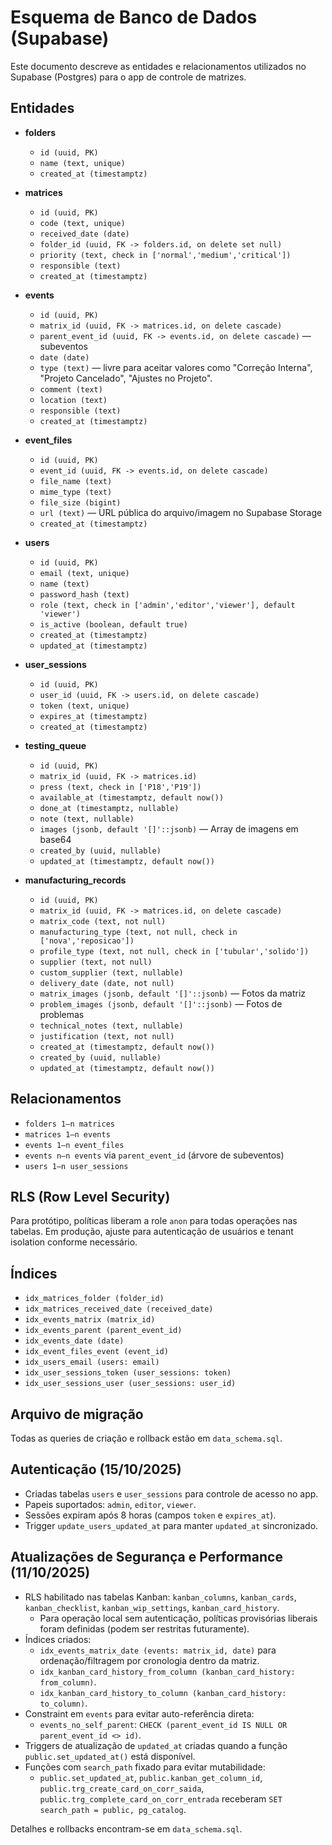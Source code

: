 # Esquema de Banco de Dados (Supabase)

Este documento descreve as entidades e relacionamentos utilizados no Supabase (Postgres) para o app de controle de matrizes.

## Entidades

- **folders**
  - `id (uuid, PK)`
  - `name (text, unique)`
  - `created_at (timestamptz)`

- **matrices**
  - `id (uuid, PK)`
  - `code (text, unique)`
  - `received_date (date)`
  - `folder_id (uuid, FK -> folders.id, on delete set null)`
  - `priority (text, check in ['normal','medium','critical'])`
  - `responsible (text)`
  - `created_at (timestamptz)`

- **events**
  - `id (uuid, PK)`
  - `matrix_id (uuid, FK -> matrices.id, on delete cascade)`
  - `parent_event_id (uuid, FK -> events.id, on delete cascade)` — subeventos
  - `date (date)`
  - `type (text)` — livre para aceitar valores como "Correção Interna", "Projeto Cancelado", "Ajustes no Projeto".
  - `comment (text)`
  - `location (text)`
  - `responsible (text)`
  - `created_at (timestamptz)`

- **event_files**
  - `id (uuid, PK)`
  - `event_id (uuid, FK -> events.id, on delete cascade)`
  - `file_name (text)`
  - `mime_type (text)`
  - `file_size (bigint)`
  - `url (text)` — URL pública do arquivo/imagem no Supabase Storage
  - `created_at (timestamptz)`

- **users**
  - `id (uuid, PK)`
  - `email (text, unique)`
  - `name (text)`
  - `password_hash (text)`
  - `role (text, check in ['admin','editor','viewer'], default 'viewer')`
  - `is_active (boolean, default true)`
  - `created_at (timestamptz)`
  - `updated_at (timestamptz)`

- **user_sessions**
  - `id (uuid, PK)`
  - `user_id (uuid, FK -> users.id, on delete cascade)`
  - `token (text, unique)`
  - `expires_at (timestamptz)`
  - `created_at (timestamptz)`

- **testing_queue**
  - `id (uuid, PK)`
  - `matrix_id (uuid, FK -> matrices.id)`
  - `press (text, check in ['P18','P19'])`
  - `available_at (timestamptz, default now())`
  - `done_at (timestamptz, nullable)`
  - `note (text, nullable)`
  - `images (jsonb, default '[]'::jsonb)` — Array de imagens em base64
  - `created_by (uuid, nullable)`
  - `updated_at (timestamptz, default now())`

- **manufacturing_records**
  - `id (uuid, PK)`
  - `matrix_id (uuid, FK -> matrices.id, on delete cascade)`
  - `matrix_code (text, not null)`
  - `manufacturing_type (text, not null, check in ['nova','reposicao'])`
  - `profile_type (text, not null, check in ['tubular','solido'])`
  - `supplier (text, not null)`
  - `custom_supplier (text, nullable)`
  - `delivery_date (date, not null)`
  - `matrix_images (jsonb, default '[]'::jsonb)` — Fotos da matriz
  - `problem_images (jsonb, default '[]'::jsonb)` — Fotos de problemas
  - `technical_notes (text, nullable)`
  - `justification (text, not null)`
  - `created_at (timestamptz, default now())`
  - `created_by (uuid, nullable)`
  - `updated_at (timestamptz, default now())`

## Relacionamentos

- `folders 1—n matrices`
- `matrices 1—n events`
- `events 1—n event_files`
- `events n—n events` via `parent_event_id` (árvore de subeventos)
- `users 1—n user_sessions`

## RLS (Row Level Security)

Para protótipo, políticas liberam a role `anon` para todas operações nas tabelas. Em produção, ajuste para autenticação de usuários e tenant isolation conforme necessário.

## Índices

- `idx_matrices_folder (folder_id)`
- `idx_matrices_received_date (received_date)`
- `idx_events_matrix (matrix_id)`
- `idx_events_parent (parent_event_id)`
- `idx_events_date (date)`
- `idx_event_files_event (event_id)`
- `idx_users_email (users: email)`
- `idx_user_sessions_token (user_sessions: token)`
- `idx_user_sessions_user (user_sessions: user_id)`

## Arquivo de migração

Todas as queries de criação e rollback estão em `data_schema.sql`.

## Autenticação (15/10/2025)

- Criadas tabelas `users` e `user_sessions` para controle de acesso no app.
- Papeis suportados: `admin`, `editor`, `viewer`.
- Sessões expiram após 8 horas (campos `token` e `expires_at`).
- Trigger `update_users_updated_at` para manter `updated_at` sincronizado.

## Atualizações de Segurança e Performance (11/10/2025)

- RLS habilitado nas tabelas Kanban: `kanban_columns`, `kanban_cards`, `kanban_checklist`, `kanban_wip_settings`, `kanban_card_history`.
  - Para operação local sem autenticação, políticas provisórias liberais foram definidas (podem ser restritas futuramente).
- Índices criados:
  - `idx_events_matrix_date (events: matrix_id, date)` para ordenação/filtragem por cronologia dentro da matriz.
  - `idx_kanban_card_history_from_column (kanban_card_history: from_column)`.
  - `idx_kanban_card_history_to_column (kanban_card_history: to_column)`.
- Constraint em `events` para evitar auto-referência direta:
  - `events_no_self_parent`: `CHECK (parent_event_id IS NULL OR parent_event_id <> id)`.
- Triggers de atualização de `updated_at` criadas quando a função `public.set_updated_at()` está disponível.
- Funções com `search_path` fixado para evitar mutabilidade:
  - `public.set_updated_at`, `public.kanban_get_column_id`, `public.trg_create_card_on_corr_saida`, `public.trg_complete_card_on_corr_entrada` receberam `SET search_path = public, pg_catalog`.

Detalhes e rollbacks encontram-se em `data_schema.sql`.
